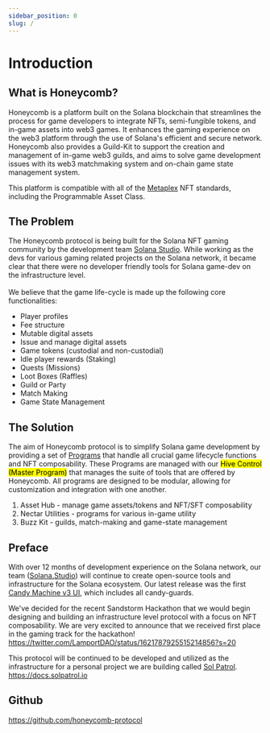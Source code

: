 ```yaml
---
sidebar_position: 0
slug: /
---
```


# Introduction

## What is Honeycomb?

Honeycomb is a platform built on the Solana blockchain that streamlines the process for game developers to integrate NFTs, semi-fungible tokens, and in-game assets into web3 games. It enhances the gaming experience on the web3 platform through the use of Solana's efficient and secure network. Honeycomb also provides a Guild-Kit to support the creation and management of in-game web3 guilds, and aims to solve game development issues with its web3 matchmaking system and on-chain game state management system.

This platform is compatible with all of the [Metaplex](https://docs.metaplex.com/) NFT standards, including the Programmable Asset Class.

## The Problem

The Honeycomb protocol is being built for the Solana NFT gaming community by the development team [Solana Studio](https://www.solana.studio/). While working as the devs for various gaming related projects on the Solana network, it became clear that there were no developer friendly tools for Solana game-dev on the infrastructure level.\
\
We believe that the game life-cycle is made up the following core functionalities:

- Player profiles
- Fee structure
- Mutable digital assets
- Issue and manage digital assets
- Game tokens (custodial and non-custodial)
- Idle player rewards (Staking)
- Quests (Missions)
- Loot Boxes (Raffles)
- Guild or Party
- Match Making
- Game State Management

## The Solution

The aim of Honeycomb protocol is to simplify Solana game development by providing a set of [Programs](services/) that handle all crucial game lifecycle functions and NFT composability. These Programs are managed with our <mark>Hive Control (Master Program)</mark> that manages the suite of tools that are offered by Honeycomb. All programs are designed to be modular, allowing for customization and integration with one another.

1. Asset Hub - manage game assets/tokens and NFT/SFT composability
2. Nectar Utilities - programs for various in-game utility
3. Buzz Kit - guilds, match-making and game-state management

## Preface

With over 12 months of development experience on the Solana network, our team ([Solana.Studio](https://www.solana.studio/)) will continue to create open-source tools and infrastructure for the Solana ecosystem. Our latest release was the first [Candy Machine v3 UI](https://github.com/Solana-Studio/Candy-Machine-V3-UI), which includes all candy-guards.&#x20;

We've decided for the recent Sandstorm Hackathon that we would begin designing and building an infrastructure level protocol with a focus on NFT composability. We are very excited to announce that we received first place in the gaming track for the hackathon!
https://twitter.com/LamportDAO/status/1621787925515214856?s=20

This protocol will be continued to be developed and utilized as the infrastructure for a personal project we are building called [Sol Patrol](https://twitter.com/SolPatrolNFT).&#x20;
https://docs.solpatrol.io

## Github

https://github.com/honeycomb-protocol
